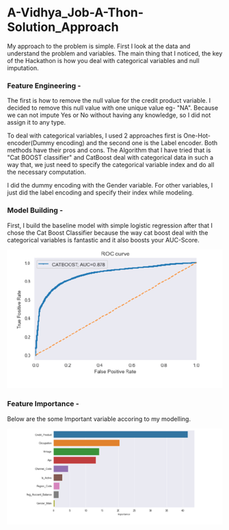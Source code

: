 # A-Vidhya_Job-A-Thon-Solution_Approach

My approach to the problem is simple. First I look at the data and understand the problem and variables. The main thing that I noticed, the key of the Hackathon is how you deal with categorical variables and null imputation.

### Feature Engineering -
The first is how to remove the null value for the credit product variable. I decided to remove this null value with one unique value eg- "NA". Because we can not impute Yes or No without having any knowledge, so I did not assign it to any type.

To deal with categorical variables, I used 2 approaches first is One-Hot-encoder(Dummy encoding) and the second one is the Label encoder. Both methods have their pros and cons. The Algorithm that I have tried that is "Cat BOOST classifier" and CatBoost deal with categorical data in
such a way that, we just need to specify the categorical variable index and do all the necessary computation.

I did the dummy encoding with the Gender variable. For other variables, I just did the label encoding and specify their index while modeling.

### Model Building - 

First, I build the baseline model with simple logistic regression after that I chose the Cat Boost Classifier because the way cat boost deal with the categorical variables is fantastic and it also boosts your AUC-Score.

![](Roc_Catboost.png)

### Feature Importance - 

Below are the some Important variable accoring to my modelling. 

![](cat_boost_feature_Importance.png)
